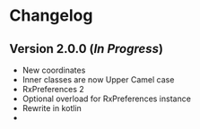 Changelog
=========

Version 2.0.0 (*In Progress*)
----------------------------

- New coordinates
- Inner classes are now Upper Camel case
- RxPreferences 2
- Optional overload for RxPreferences instance
- Rewrite in kotlin
- 
